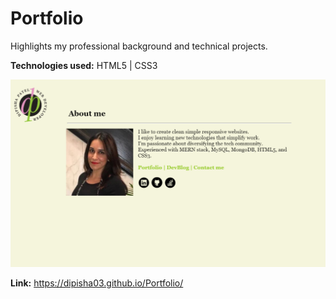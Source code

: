 # Portfolio 

Highlights my professional background and technical projects. 

<b>Technologies used:</b> HTML5 | CSS3 

![Alt text](https://raw.githubusercontent.com/dipisha03/Basic-Portfolio/master/assets/images/screenshot.png "portfolio")

<b>Link:</b> https://dipisha03.github.io/Portfolio/
